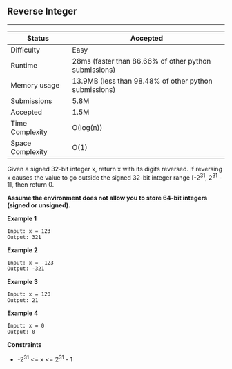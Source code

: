 ## Reverse Integer
---------
| Status | Accepted |
| --- | --- |
| Difficulty | Easy |
| Runtime | 28ms (faster than 86.66% of other python submissions) |
| Memory usage | 13.9MB (less than 98.48% of other python submissions) |
| Submissions | 5.8M |
| Accepted | 1.5M |
| Time Complexity | O(log(n)) |
| Space Complexity | O(1) |

Given a signed 32-bit integer x, return x with its digits reversed. If reversing x causes the value to go outside the signed 32-bit integer range [-2<sup>31</sup>, 2<sup>31</sup> - 1], then return 0.

**Assume the environment does not allow you to store 64-bit integers (signed or unsigned).**

**Example 1**
```
Input: x = 123
Output: 321
```

**Example 2**
```
Input: x = -123
Output: -321
```

**Example 3**
```
Input: x = 120
Output: 21
```

**Example 4**
```
Input: x = 0
Output: 0
```

**Constraints**
- -2<sup>31</sup> <= x <= 2<sup>31</sup> - 1
